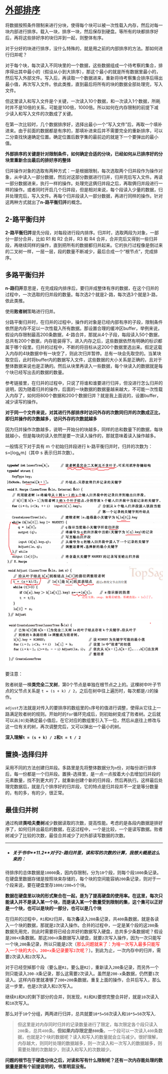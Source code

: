 # [外部排序](http://c.biancheng.net/view/3452.html)

将数据按照条件限制来进行分块，使得每个块可以被一次性载入内存，然后对每一块内部进行排序。载入一块，排序一块，然后保存到硬盘。等所有的块都排序好后，再将这些排好序的块归并到一起，则整体有序。

对于分好的块进行排序，没什么特殊的，就是用之前的内部排序的方法。那如何进行归并呢？

对于每个块，每次读入不同块里的一个数据，这些数据组成一个待考察的集合，排序得出其中最小的（假设从小到大排序），那这个最小的就是所有数据里最小的，然后写入外部文件。写入后，再读取一个数据进来，重新将待考察集合排序后得出最小值，再次写入文件。依此类推，直到最后将所有的块的数据全部处理完，写入文件。

但这里读入和写入文件是个关键，一次读入10个数据，和一次读入1个数据，所耗时并不是10倍的关系，可能是100倍，1000倍。所以如何在内存限制的前提下减少读入和写入文件的次数成了关键。

在第一次比较时，几个数据排序好，选择出最小一个“写入文件”后，再取一个填补进来。由于前面的数据都是有序的，那填补进来后并不需要完全的重新排序，可以二分查找快速确定位置。确定位置后数字集的最前边的就是下一个要弹出的最小值。

**外部排序的关键是针对限制条件，如何确定合适的分块，已经如何从已排序好的分块里重新合出最后的排好序的整体**

归并操作对象的选取有两种方式：一是根据限制，每次选取两个归并段作为操作对象，从中读入一部分数据，然后对这部分数据进行归并，归并完后写入文件。再读一部分数据进来，执行一样的操作。处理完这俩归并段之后，再取俩归并段进行一样的操作。或者同时开启几个归并段，但是相对来说，每个段读入少量的数据，归并处理完后，写入文件。再每个归并段读入一部分数据，再进行同样的操作。针对这两种方式就出了**n-路平衡归并**的概念。

## 2-路平衡归并

**2-路平衡归并**是先分段，对每段进行段内排序。归并时，选取两段为对象，一部分一部分合并，比如 R1 和 R2 合并，R3 和 R4 合并，合并完后又得到一些归并段，再继续同样的操作，直到把所有的数据都归并起来。它的执行过程像是倒过来的二叉树一样，一层一层，段的数量不断减少，最后合成一个“根节点”，完成排序。

## 多路平衡归并

**n-路归并**意思是，在完成段内排序后，要归并成整体有序的数据，在这个归并的过程中，一次选取的归并段的数量。每次选2个就是2-路，每次选3个就是3-路，依此类推。

使用**败者树**策略进行归并。

分路平衡归并时，在归并的过程中，操作的对象是已经内部有序的子段，限制条件依然是内存不足以一次性载入所有数据。那设置合理的缓冲区buffer，举例来说，假设内存限制最高200条数据，4-路合并，那就从4个子段，每段读入50个数据，总共有200个数据，内存能装得下。进入内存之后，这些数据依然有明确的标识都属于哪个段里。归并的过程中，不断的将目标从这200个数据里选出来。假定这载入内存的4块数据中有一块空了，则此次归并暂停。总有一块会先取空的。当某块取空后，此时将buffer内的数据写入文件，这些数据的大小关系是正确的，且对于整体数据来说也是正确的。然后从块里再读入一些数据，每个块读入的数据就是每个块已经写出去的数据的数量。

参考链接里，在归并的过程中，只说了将谁和谁要进行归并，但没进行怎么归并的说明，因为随着归并的操作，后面的一块数据的数据量越来越大，不可能一次性载入内存了，如何将800个数据和200个数据归并？就是我上面说的，设置buffer，减少读写的操作。

**对于同一个文件来说，对其进行外部排序时访问外存的次数同归并的次数成正比，即归并操作的次数越多，访问外存的次数就越多**

因为归并操作次数越多，说明一开始分的块越多，同样的总和数量下的数据，每块就越小，但是每块的读入依然是要一次读入操作的，那就意味着读入操作越多。

一般情况下对于具有 m 个初始归并段进行 k-路平衡归并时，归并的次数为：s=⌊log<sub>k</sub>m⌋（其中 s 表示归并次数）。

![多路合并](./imgs/external1.png)
![多路合并](./imgs/external2.png)
![多路合并](./imgs/external3.png)

要注意：

败者树是一棵**类完全二叉树**，第0个节点是单独在根节点之上的。这棵树中叶子节点的父节点关系是 `t = (s + k) / 2`，之后在树中往上遍历时，每次都是`/2`的操作。

`adjust`方法就是对传入的要排序的数组里的`s`序号的值进行调整，使得从它往上一路满足败者树的规则。开始时的`for`循环完成后，则初始树变成了败者树。之后就可以从`[0]`处确定最小值后，在它对应的数组里引入下一位，然后从底往上修改与这一位有关的树，再次调整完后，又可以弹出一个最小的树。

**深入理解`t = (s + k) / 2`和`t = t / 2`**

## 置换-选择归并

采用不同的方法创建归并段。多路里是先将整体数据分为`n`份，对每份进行排序后，每一份都是一个归并段。置换-选择里，是一点一点按着大小去增加归并段的元素数量，找不到更大的了，就重新创建个新的归并段，然后再执行。这样最后处理完数据后，就是几个排序好的归并段，它的特点是归并段并不一定是等分数量的，有的多，有的少，很正常。

## 最佳归并树

通过构建**类哈夫曼树**减少数据读取的次数，提高性能。考虑的是各段内数据是排好序了，如何归并出最后的数据，在这过程中，一个是比较，一个是读写数据。败者树减少了比较的次数，最佳合并减少了对外部读写数据的次数。


---

- <h5>关于书中**11.2**对于2-路归并里，读和写的次数的计算，我想大概是这么来的：</h5>

待排序的总体数据是`10000`条，因内存限制，分为`10`个段，则每个段`1000`条记录。在硬盘里数据存储是按照块来存储的，每个块的空间能容纳`200`条记录，则对于一个段来说，要在硬盘里存`1000/200=5`个块。

**数据在硬盘里以块的形式聚合在一起，是为了提高硬盘的使用率。在这里，每次只能读入并不是读入某一个块，而是读入某一个数量受到限制的集，这个集可以正好是一个块，也可以是块的一部分，也可以是几个块**

在归并的过程中，`R1`和`R2`归并，每次**各**读入`200`条记录，共`400`条数据，就是各读入一个块的数据，那就是`2`次读入操作。合并的过程中，一定是某个段的这`200`条数据先用完，则此时需要将已经合并好的数据写入硬盘，总共多少条数据呢？假设是`200+X`条数据。那这`200+X`条数据写入硬盘，就要`2`次写入操作，因为一次只能写一个块,`200`条记录，所以只能是`2`次（<font color = red>那么问题就来了：为啥一次写入最多只能写入一个块的大小，`200+x`条记录要写`2`次呢？</font>）。到此为止，一次内存中的归并，需要`2`次读入和`2`次写入。

对于已经空掉那个段（要么是`R1`，要么是`R2`），重新读入`200`条记录，而另外一个则只能读入`200-X`条记录，那么这需要`2`次读入。虽然是`200-x`条数据，仍然要`1`次读入。这样内存里就凑够了`200+200`条数据，重复上面的操作，合并后写入，那么这一步里，也是`2`次读入和`2`次写入。

继续`R1`和`R2`的剩下部分的合并，则发现，`R1`和`R2`要想完整合并好，就是`10`次读入和`10`次写入。

那么对于`10`个分组，两两进行归并，总共就要`10*5=50`次读入和`10*5=50`次写入.

> 但这里是对内存同时归并的记录数量进行了限定，每次限定各个段只读入`200`条，总共`400`条。**但如果内存限定是`800`条**，一个段可以一次读入`400`条数据，也就是2个块的数据呢？读入和写入的数量就会立马减少。很好理解，内存越大，则同时处理的数据越多，则一次读入和一次写入的数据越多，则需要处理的次数越少，则读入和写入的次数越少。

**问题的根节在于硬盘分块之后，对读和写有什么限制呢？还有一次内存能处理的数据量是要有个前提说明的，书里明显没有。**